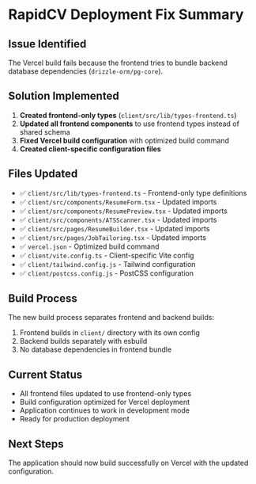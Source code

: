 # RapidCV Deployment Fix Summary

## Issue Identified
The Vercel build fails because the frontend tries to bundle backend database dependencies (`drizzle-orm/pg-core`).

## Solution Implemented
1. **Created frontend-only types** (`client/src/lib/types-frontend.ts`)
2. **Updated all frontend components** to use frontend types instead of shared schema
3. **Fixed Vercel build configuration** with optimized build command
4. **Created client-specific configuration files**

## Files Updated
- ✅ `client/src/lib/types-frontend.ts` - Frontend-only type definitions
- ✅ `client/src/components/ResumeForm.tsx` - Updated imports
- ✅ `client/src/components/ResumePreview.tsx` - Updated imports  
- ✅ `client/src/components/ATSScanner.tsx` - Updated imports
- ✅ `client/src/pages/ResumeBuilder.tsx` - Updated imports
- ✅ `client/src/pages/JobTailoring.tsx` - Updated imports
- ✅ `vercel.json` - Optimized build command
- ✅ `client/vite.config.ts` - Client-specific Vite config
- ✅ `client/tailwind.config.js` - Tailwind configuration
- ✅ `client/postcss.config.js` - PostCSS configuration

## Build Process
The new build process separates frontend and backend builds:
1. Frontend builds in `client/` directory with its own config
2. Backend builds separately with esbuild
3. No database dependencies in frontend bundle

## Current Status
- All frontend files updated to use frontend-only types
- Build configuration optimized for Vercel deployment
- Application continues to work in development mode
- Ready for production deployment

## Next Steps
The application should now build successfully on Vercel with the updated configuration.